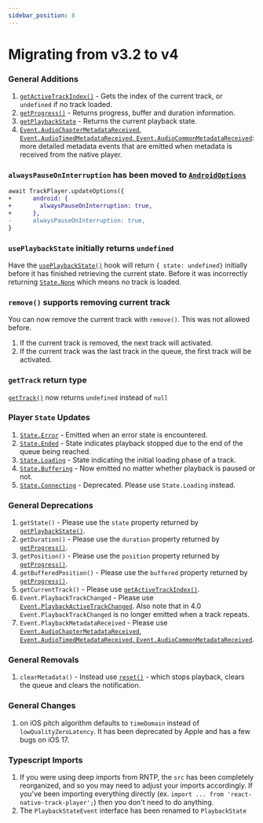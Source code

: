 ```yaml
---
sidebar_position: 8
---
```


# Migrating from v3.2 to v4

### General Additions

1. [`getActiveTrackIndex()`](./api/functions/queue.md#getactivetrackindex) - Gets the index of the current track, or `undefined` if no track loaded.
1. [`getProgress()`](./api/functions/player.md#getprogress) - Returns progress, buffer and duration information.
1. [`getPlaybackState`](./api/functions/player.md#getplaybackstate) - Returns the current playback state.
1. [`Event.AudioChapterMetadataReceived`, `Event.AudioTimedMetadataReceived`, `Event.AudioCommonMetadataReceived`](./api/events.md#metadata): more detailed metadata events that are emitted when metadata is received from the native player.


### `alwaysPauseOnInterruption` has been moved to [`AndroidOptions`](./api/objects/android-options.md)

```diff
await TrackPlayer.updateOptions({
+      android: {
+        alwaysPauseOnInterruption: true,
+      },
-      alwaysPauseOnInterruption: true,
}
```

### `usePlaybackState` initially returns `undefined`

Have the [`usePlaybackState()`](./api/hooks.md##useplaybackstate) hook will
return `{ state: undefined}` initially before it has finished retrieving the
current state. Before it was incorrectly returning
[`State.None`](./api/constants/state.md) which means no track is loaded.

### `remove()` supports removing current track
You can now remove the current track with `remove()`. This was not allowed before.
1. If the current track is removed, the next track will activated.
2. If the current track was the last track in the queue, the first track will be activated.

### `getTrack` return type

[`getTrack()`](./api/functions/queue.md#gettrack) now returns  `undefined`
instead of `null`

### Player `State` Updates

1. [`State.Error`](./api/constants/state.md) - Emitted when an error state is encountered.
1. [`State.Ended`](./api/constants/state.md) - State indicates playback stopped due to the end of the queue being reached.
1. [`State.Loading`](./api/constants/state.md) - State indicating the initial loading phase of a track.
1. [`State.Buffering`](./api/constants/state.md) - Now emitted no matter whether playback is paused or not.
1. [`State.Connecting`](./api/constants/state.md) -  Deprecated. Please use `State.Loading` instead.

### General Deprecations

1. `getState()` - Please use the `state` property returned by [`getPlaybackState()`](./api/functions/player.md#getplaybackstate).
1. `getDuration()` -  Please use the `duration` property returned by [`getProgress()`](./api/functions/player.md#getprogress).
1. `getPosition()` -  Please use the `position` property returned by [`getProgress()`](./api/functions/player.md#getprogress).
1. `getBufferedPosition()` -  Please use the `buffered` property returned by [`getProgress()`](./api/functions/player.md#getprogress).
1. `getCurrentTrack()` - Please use [`getActiveTrackIndex()`](./api/functions/queue.md#getactivetrackindex).
1. `Event.PlaybackTrackChanged` - Please use [`Event.PlaybackActiveTrackChanged`](./api/events.md#playbackactivetrackchanged). Also note that in 4.0 `Event.PlaybackTrackChanged` is no longer emitted when a track repeats.
1. `Event.PlaybackMetadataReceived` - Please use [`Event.AudioChapterMetadataReceived`, `Event.AudioTimedMetadataReceived`, `Event.AudioCommonMetadataReceived`](./api/events.md#metadata).

### General Removals

1. `clearMetadata()` - Instead use [`reset()`](./api/functions/player.md#reset) - which stops playback, clears the queue and clears the notification.

### General Changes
1. on iOS pitch algorithm defaults to `timeDomain` instead of `lowQualityZeroLatency`. It has been deprecated by Apple and has a few bugs on iOS 17.

### Typescript Imports

1. If you were using deep imports from RNTP, the `src` has been completely
reorganized, and so you may need to adjust your imports accordingly. If you've
been importing everything directly (ex. `import ... from 'react-native-track-player';`)
then you don't need to do anything.
1. The `PlaybackStateEvent` interface has been renamed to `PlaybackState`
